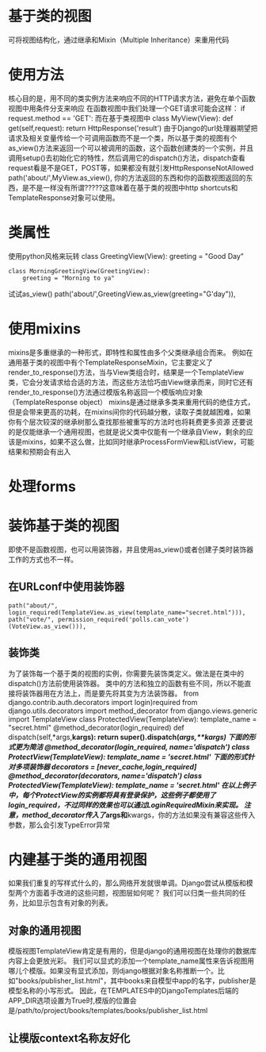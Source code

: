 # 基于类的视图
可将视图结构化，通过继承和Mixin（Multiple Inheritance）来重用代码
# 使用方法
核心目的是，用不同的类实例方法来响应不同的HTTP请求方法，避免在单个函数视图中用条件分支来响应
在函数视图中我们处理一个GET请求可能会这样：
    if request.method == 'GET':
而在基于类视图中
    class MyView(View):
        def get(self,request):
            return HttpResponse('result')
由于Django的url处理器期望把请求及相关变量传给一个可调用函数而不是一个类，所以基于类的视图有个as_view()方法来返回一个可以被调用的函数，这个函数创建类的一个实例，并且调用setup()去初始化它的特性，然后调用它的dispatch()方法，dispatch查看request看是不是GET，POST等，如果都没有就引发HttpResponseNotAllowed
    path('about/',MyView.as_view(),
你的方法返回的东西和你的函数视图返回的东西，是不是一样没有所谓?????这意味着在基于类的视图中http shortcuts和TemplateResponse对象可以使用。
# 类属性
使用python风格来玩转
    class GreetingView(View):
        greeting = "Good Day"

    class MorningGreetingView(GreetingView):
        greeting = "Morning to ya"
试试as_view()
    path('about/',GreetingView.as_view(greeting="G'day")),
# 使用mixins
mixins是多重继承的一种形式，即特性和属性由多个父类继承组合而来。
例如在通用基于类的视图中有个TemplateResponseMixin，它主要定义了render_to_response()方法，当与View类组合时，结果是一个TemplateView类，它会分发请求给合适的方法，而这些方法恰巧由View继承而来，同时它还有render_to_response()方法通过模版名称返回一个模版响应对象（TemplateResponse object）
mixins是通过继承多类来重用代码的绝佳方式，但是会带来更高的功耗，在mixins间你的代码越分散，读取子类就越困难，如果你有个层次较深的继承树那么查找那些被重写的方法时也将耗费更多资源
还要说的是仅能继承一个通用视图，也就是说父类中仅能有一个继承自View，剩余的应该是mixins，如果不这么做，比如同时继承ProcessFormView和ListView，可能结果和预期会有出入
# 处理forms

# 装饰基于类的视图
即使不是函数视图，也可以用装饰器，并且使用as_view()或者创建子类时装饰器工作的方式也不一样。
## 在URLconf中使用装饰器
    path("about/", login_required(TemplateView.as_view(template_name="secret.html"))),
    path("vote/", permission_required('polls.can_vote')(VoteView.as_view())),
## 装饰类
为了装饰每一个基于类的视图的实例，你需要先装饰类定义。做法是在类中的dispatch()方法前使用装饰器。
类中的方法和独立的函数有些不同，所以不能直接将装饰器用在方法上，而是要先将其变为方法装饰器。
    from django.contrib.auth.decorators import login)required
    from django.utils.decorators import method_decorator
    from django.views.generic import TemplateView
    class ProtectedView(TemplateView):
        template_name = "secret.html"
        @method_decorator(login_required)
        def dispatch(self,*args,**kargs):
            return super().dispatch(*args,**kargs)
下面的形式更为简洁
    @method_decorator(login_required, name='dispatch')
    class ProtectView(TemplateView):
        template_name = 'secret.html'
下面的形式针对多项装饰器
    decorators = [never_cache,login_required]
    @method_decorator(decorators, name='dispatch')
    class ProtectedView(TemplateView):
        template_name = 'secret.html'
在以上例子中，每个ProtectView的实例都将具有登录保护，这些例子都使用了login_required，不过同样的效果也可以通过LoginRequiredMixin来实现。
    注意，method_decorator传入了*args和**kwargs，你的方法如果没有兼容这些传入参数，那么会引发TypeError异常

# 内建基于类的通用视图
如果我们重复的写样式什么的，那么网络开发就很单调。Django尝试从模版和模型两个方面着手改进的这些问题，视图层如何呢？
我们可以归类一些共同的任务，比如显示包含有对象的列表。
## 对象的通用视图
模版视图TemplateView肯定是有用的，但是django的通用视图在处理你的数据库内容上会更放光彩。
我们可以显式的添加一个template_name属性来告诉视图用哪儿个模版。如果没有显式添加，则django根据对象名称推断一个。比如"books/publisher_list.html"，其中books来自模型中app的名字，publisher是模型名称的小写形式。
    因此，在TEMPLATES中的DjangoTemplates后端的APP_DIR选项设置为True时,模版的位置会是/path/to/project/books/templates/books/publisher_list.html 
## 让模版context名称友好化

